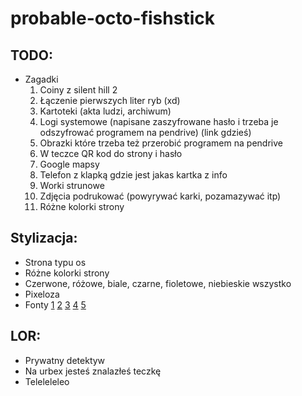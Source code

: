 # probable-octo-fishstick

## TODO:
- Zagadki
  1. Coiny z silent hill 2
  2. Łączenie pierwszych liter ryb (xd)
  3. Kartoteki (akta ludzi, archiwum)
  4. Logi systemowe (napisane zaszyfrowane hasło i trzeba je odszyfrować programem na pendrive) (link gdzieś)
  5. Obrazki które trzeba też przerobić programem na pendrive
  6. W teczce QR kod do strony i hasło
  7. Google mapsy
  8. Telefon z klapką gdzie jest jakas kartka z info
  9. Worki strunowe
  10. Zdjęcia podrukować (powyrywać karki, pozamazywać itp)
  11. Różne kolorki strony

## Stylizacja:
  - Strona typu os
  - Różne kolorki strony
  - Czerwone, różowe, biale, czarne, fioletowe, niebieskie wszystko
  - Pixeloza
  - Fonty [1](https://www.dafont.com/alagard.font) [2](https://www.dafont.com/edit-undo-dot.font) [3](https://www.dafont.com/dot-digital-7.font) [4](https://www.dafont.com/smalle.font?text=epson) [5](https://www.dafont.com/pixeled-english.font?text=epson)

 ## LOR:
   - Prywatny detektyw 
   - Na urbex jesteś znalazłeś teczkę
   - Teleleleleo
